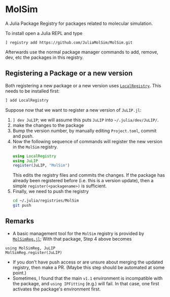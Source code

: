 # MolSim

A Julia Package Registry for packages related to molecular simulation.

To install open a Julia REPL and type
```{julia}
] registry add https://github.com/JuliaMolSim/MolSim.git
```
Afterwards use the normal package manager commands to add, remove, dev, etc the packages in this registry.

## Registering a Package or a new version

Both registering a new package or a new version uses
[`LocalRegistry`](https://github.com/GunnarFarneback/LocalRegistry.jl).
This needs to be installed first:
```julia
] add LocalRegistry
```

Suppose now that we want to register a new version of `JuLIP.jl`:
1. `] dev JuLIP`; we will assume this puts `JuLIP` into  `~/.julia/dev/JuLIP/`.
2. make the changes to the package
3. Bump the version number, by manually editing `Project.toml`, commit and push.
4. Now the following sequence of commands will register the new version in the `MolSim` registry.
   ```julia
   using LocalRegistry
   using JuLIP
   register(JuLIP, "MolSim")
   ```
   This edits the registry files and commits the changes.
   If the package has already been registered before (i.e. this is a version update),
   then a simple `register(<packagename>)` is sufficient.
5. Finally, we need to push the registry
   ```bash
   cd ~/.julia/registries/MolSim
   git push
   ```

## Remarks

* A basic management tool for the `MolSim` registry is provided by [`MolSimReg.jl`](https://github.com/JuliaMolSim/MolSimReg.jl); With that package, Step 4 above becomes
```{julia}
using MolSimReg, JuLIP
MolSimReg.register(JuLIP)
```
* If you don't have push access or are unsure about merging the updated registry, then make a PR. (Maybe this step should be automated at some point.)
* Sometimes, I found that the main `v1.1` environment is incompatible with the package, and `using IPFitting` (e.g.) will fail. In that case, one first activates the package's environment  first.
